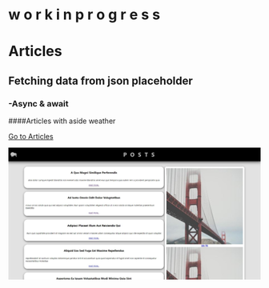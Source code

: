 # w o r k   i n   p r o g r e s s  
# Articles
## Fetching data from json placeholder
### -Async & await
####Articles with aside weather

[Go to Articles](https://jozef-wolf.github.io/articles/)

![](articles.JPG)
